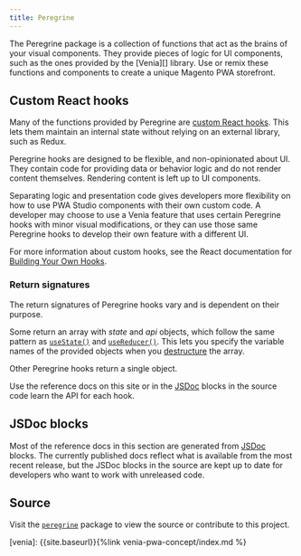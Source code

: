 ```yaml
---
title: Peregrine
---
```


The Peregrine package is a collection of functions that act as the brains of your visual components.
They provide pieces of logic for UI components, such as the ones provided by the [Venia][] library.
Use or remix these functions and components to create a unique Magento PWA storefront.

## Custom React hooks

Many of the functions provided by Peregrine are [custom React hooks][].
This lets them maintain an internal state without relying on an external library, such as Redux.

Peregrine hooks are designed to be flexible, and non-opinionated about UI.
They contain code for providing data or behavior logic and do not render content themselves.
Rendering content is left up to UI components.

Separating logic and presentation code gives developers more flexibility on how to use PWA Studio components with their own custom code.
A developer may choose to use a Venia feature that uses certain Peregrine hooks with minor visual modifications, or
they can use those same Peregrine hooks to develop their own feature with a different UI.

For more information about custom hooks, see the React documentation for [Building Your Own Hooks][].

### Return signatures

The return signatures of Peregrine hooks vary and is dependent on their purpose.

Some return an array with *state* and *api* objects, which follow the same pattern as [`useState()`][] and [`useReducer()`].
This lets you specify the variable names of the provided objects when you [destructure][] the array.

Other Peregrine hooks return a single object.

Use the reference docs on this site or in the [JSDoc][] blocks in the source code learn the API for each hook.

## JSDoc blocks

Most of the reference docs in this section are generated from [JSDoc][] blocks.
The currently published docs reflect what is available from the most recent release, but
the JSDoc blocks in the source are kept up to date for developers who want to work with unreleased code.

## Source

Visit the [`peregrine`][] package to view the source or contribute to this project.

[venia]: {{site.baseurl}}{%link venia-pwa-concept/index.md %}

[`peregrine`]: https://github.com/magento/pwa-studio/tree/master/packages/peregrine
[custom react hooks]: https://reactjs.org/docs/hooks-custom.html
[destructure]: https://developer.mozilla.org/en-US/docs/Web/JavaScript/Reference/Operators/Destructuring_assignment
[jsdoc]: https://devdocs.io/jsdoc/
[`usestate()`]: https://reactjs.org/docs/hooks-reference.html#usestate
[`usereducer()`]: https://reactjs.org/docs/hooks-reference.html#usereducer
[building your own hooks]: https://reactjs.org/docs/hooks-custom.html
